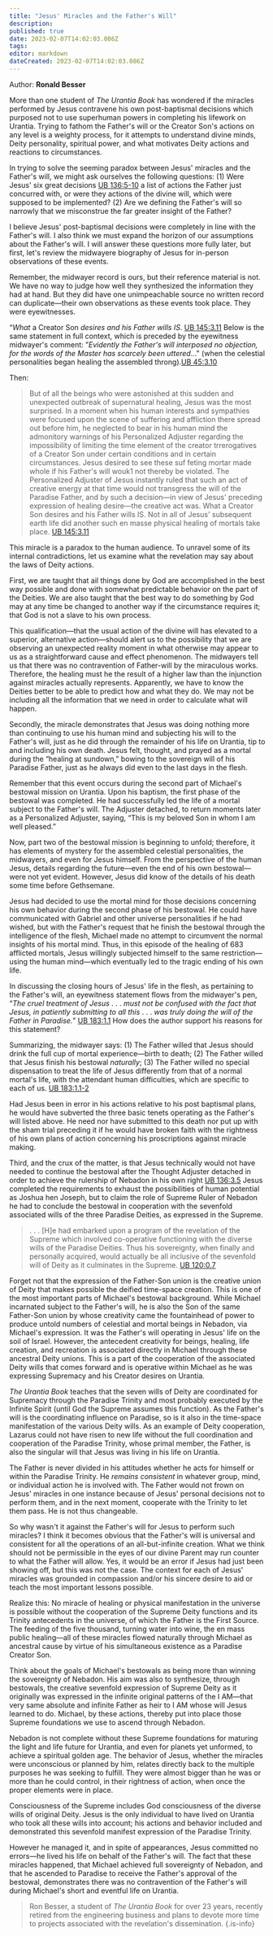 ```yaml
---
title: "Jesus' Miracles and the Father's Will"
description: 
published: true
date: 2023-02-07T14:02:03.086Z
tags: 
editor: markdown
dateCreated: 2023-02-07T14:02:03.086Z
---
```


Author: **Ronald Besser**

More than one student of _The Urantia Book_ has wondered if the miracles performed by Jesus contravene his own post-baptismal decisions which purposed not to use superhuman powers in completing his lifework on Urantia. Trying to fathom the Father's will or the Creator Son's actions on any level is a weighty process, for it attempts to understand divine minds, Deity personality, spiritual power, and what motivates Deity actions and reactions to circumstances.

In trying to solve the seeming paradox between Jesus' miracles and the Father's will, we might ask ourselves the following questions: (1) Were Jesus' six great decisions [UB 136:5-10](/en/The_Urantia_Book/136#p5) a list of actions the Father just concurred with, or were they actions of the divine will, which were supposed to be implemented? (2) Are we defining the Father's will so narrowly that we misconstrue the far greater insight of the Father?

I believe Jesus' post-baptismal decisions were completely in line with the Father's will. I also think we must expand the horizon of our assumptions about the Father's will. I will answer these questions more fully later, but first, let's review the midwayere biography of Jesus for in-person observations of these events.

Remember, the midwayer record is ours, but their reference material is not. We have no way to judge how well they synthesized the information they had at hand. But they did have one unimpeachable source no written record can duplicate—their own observations as these events took place. They were eyewitnesses.

“_What_ a Creator Son _desires and his Father wills IS_. [UB 145:3.11](/en/The_Urantia_Book/145#p3_11) Below is the same statement in full context, which is preceded by the eyewitness midwayer's comment: ”_Evidently the Father's will interposed no objection, for the words of the Master has scarcely been uttered_..." (when the celestial personalities began healing the assembled throng).[UB 45:3.10](/en/The_Urantia_Book/45#p3_10)

Then:

> But of all the beings who were astonished at this sudden and unexpected outbreak of supernatural healing, Jesus was the most surprised. In a moment when his human interests and sympathies were focused upon the scene of suffering and affliction there spread out before him, he neglected to bear in his human mind the admonitory warnings of his Personalized Adjuster regarding the impossibility of limiting the time element of the creator trrerogatives of a Creator Son under certain conditions and in certain circumstances. Jesus desired to see these suf feting mortar made whole if his Father's will wouk1 not thereby be violated. The Personalized Adjuster of Jesus instantly ruled that such an act of creative energy at that time would not transgress the will of the Paradise Father, and by such a decision—in view of Jesus' preceding expression of healing desire—the creative act was. What a Creator Son desires and his Father wills IS. Not in all of Jesus' subsequent earth life did another such en masse physical healing of mortals take place. [UB 145:3.11](/en/The_Urantia_Book/145#p3_11)

This miracle is a paradox to the human audience. To unravel some of its internal contradictions, let us examine what the revelation may say about the laws of Deity actions.

First, we are taught that ail things done by God are accomplished in the best way possible and done with somewhat predictable behavior on the part of the Deities. We are also taught that the best way to do something by God may at any time be changed to another way if the circumstance requires it; that God is not a slave to his own process.

This qualification—that the usual action of the divine will has elevated to a superior, alternative action—should alert us to the possibility that we are observing an unexpected reality moment in what otherwise may appear to us as a straightforward cause and effect phenomenon. The midwayers tell us that there was no contravention of Father-will by the miraculous works. Therefore, the healing must he the result of a higher law than the injunction against miracles actually represents. Apparently, we have to know the Deities better to be able to predict how and what they do. We may not be including all the information that we need in order to calculate what will happen.

Secondly, the miracle demonstrates that Jesus was doing nothing more than continuing to use his human mind and subjecting his will to the Father's will, just as he did through the remainder of his life on Urantia, tip to and including his own death. Jesus felt, thought, and prayed as a mortal during the “healing at sundown,” bowing to the sovereign will of his Paradise Father, just as he always did even to the last days in the flesh.

Remember that this event occurs during the second part of Michael's bestowal mission on Urantia. Upon his baptism, the first phase of the bestowal was completed. He had successfully led the life of a mortal subject to the Father's will. The Adjuster detached, to return moments later as a Personalized Adjuster, saying, “This is my beloved Son in whom I am well pleased.”

Now, part two of the bestowal mission is beginning to unfold; therefore, it has elements of mystery for the assembled celestial personalities, the midwayers, and even for Jesus himself. From the perspective of the human Jesus, details regarding the future—even the end of his own bestowal—were not yet evident. However, Jesus did know of the details of his death some time before Gethsemane.

Jesus had decided to use the mortal mind for those decisions concerning his own behavior during the second phase of his bestowal. He could have communicated with Gabriel and other universe personalities if he had wished, but with the Father's request that he finish the bestowal through the intelligence of the flesh, Michael made no attempt to circumvent the normal insights of his mortal mind. Thus, in this episode of the healing of 683 afflicted mortals, Jesus willingly subjected himself to the same restriction—using the human mind—which eventually led to the tragic ending of his own life.

In discussing the closing hours of Jesus' life in the flesh, as pertaining to the Father's will, an eyewitness statement flows from the midwayer's pen, “_The cruel treatment of Jesus_ . . .  _must not be confused with the fact that Jesus, in patiently submitting to all this_ . . . _was truly doing the will of the Father in Paradise._” [UB 183:1.1](/en/The_Urantia_Book/183#p1_1) How does the author support his reasons for this statement?

Summarizing, the midwayer says: (1) The Father willed that Jesus should drink the full cup of mortal experience—birth to death; (2) The Father willed that Jesus finish his bestowal _naturally_; (3) The Father willed no special dispensation to treat the life of Jesus differently from that of a normal mortal's life, with the attendant human difficulties, which are specific to each of us. [UB 183:1.1-2](/en/The_Urantia_Book/183#p1_1)

Had Jesus been in error in his actions relative to his post baptismal plans, he would have subverted the three basic tenets operating as the Father's will listed above. He need nor have submitted to this death nor put up with the sham trial preceding it if he would have broken faith with the rightness of his own plans of action concerning his proscriptions against miracle making.

Third, and the crux of the matter, is that Jesus technically would not have needed to continue the bestowal after the Thought Adjuster detached in order to achieve the rulership of Nebadon in his own right [UB 136:3.5](/en/The_Urantia_Book/136#p3_5) Jesus completed the requirements to exhaust the possibilities of human potential as Joshua hen Joseph, but to claim the role of Supreme Ruler of Nebadon he had to conclude the bestowal in cooperation with the sevenfold associated wills of the three Paradise Deities, as expressed in the Supreme.

> . . . [H]e had embarked upon a program of the revelation of the Supreme which involved co-operative functioning with the diverse wills of the Paradise Deities. Thus his sovereignty, when finally and personally acquired, would actually be all inclusive of the sevenfold will of Deity as it culminates in the Supreme. [UB 120:0.7](/en/The_Urantia_Book/120#p0_7)

Forget not that the expression of the Father-Son union is the creative union of Deity that makes possible the deified time-space creation. This is one of the most important parts of Michael's bestowal background. While Michael incarnated subject to the Father's will, he is also the Son of the same Father-Son union by whose creativity came the fountainhead of power to produce untold numbers of celestial and mortal beings in Nebadon, via Michael's expression. It was the Father's will operating in Jesus' life on the soil of Israel. However, the antecedent creativity for beings, healing, life creation, and recreation is associated directly in Michael through these ancestral Deity unions. This is a part of the cooperation of the associated Deity wills that comes forward and is operative within Michael as he was expressing Supremacy and his Creator desires on Urantia.

_The Urantia Book_ teaches that the seven wills of Deity are coordinated for Supremacy through the Paradise Trinity and most probably executed by the Infinite Spirit (until God the Supreme assumes this function). As the Father's will is the coordinating influence on Paradise, so is it also in the time-space manifestation of the various Deity wills. As an example of Deity cooperation, Lazarus could not have risen to new life without the full coordination and cooperation of the Paradise Trinity, whose primal member, the Father, is also the singular will that Jesus was living in his life on Urantia.

The Father is never divided in his attitudes whether he acts for himself or within the Paradise Trinity. He _remains consistent_ in whatever group, mind, or individual action he is involved with. The Father would not frown on Jesus' miracles in one instance because of Jesus' personal decisions not to perform them, and in the next moment, cooperate with the Trinity to let them pass. He is not thus changeable.

So why wasn't it against the Father's will for Jesus to perform such miracles? I think it becomes obvious that the Father's will is universal and consistent for all the operations of an all-but-infinite creation. What we think should not be permissible in the eyes of our divine Parent may run counter to what the Father will allow. Yes, it would be an error if Jesus had just been showing off, but this was not the case. The context for each of Jesus' miracles was grounded in compassion and/or his sincere desire to aid or teach the most important lessons possible.

Realize this: No miracle of healing or physical manifestation in the universe is possible without the cooperation of the Supreme Deity functions and its Trinity antecedents in the universe, of which the Father is the First Source. The feeding of the five thousand, turning water into wine, the en mass public healing—all of these miracles flowed naturally through Michael as ancestral cause by virtue of his simultaneous existence as a Paradise Creator Son.

Think about the goals of Michael's bestowals as being more than winning the sovereignty of Nebadon. His aim was also to synthesize, through bestowals, the creative sevenfold expression of Supreme Deity as it originally was expressed in the infinite original patterns of the I AM—that very same absolute and infinite Father as heir to I AM whose will Jesus learned to do. Michael, by these actions, thereby put into place those Supreme foundations we use to ascend through Nebadon.

Nebadon is not complete without these Supreme foundations for maturing the light and life future for Urantia, and even for planets yet unformed, to achieve a spiritual golden age. The behavior of Jesus, whether the miracles were unconscious or planned by him, relates directly back to the multiple purposes he was seeking to fulfill. They were almost bigger than he was or more than he could control, in their rightness of action, when once the proper elements were in place.

Consciousness of the Supreme includes God consciousness of the diverse wills of original Deity. Jesus is the only individual to have lived on Urantia who took all these wills into account; his actions and behavior included and demonstrated this sevenfold manifest expression of the Paradise Trinity.

However he managed it, and in spite of appearances, Jesus committed no errors—he lived his life on behalf of the Father's will. The fact that these miracles happened, that Michael achieved full sovereignty of Nebadon, and that he ascended to Paradise to receive the Father's approval of the bestowal, demonstrates there was no contravention of the Father's will during Michael's short and eventful life on Urantia.

> Ron Besser, a student of _The Urantia Book_ for over 23 years, recently retired from the engineering business and plans to devote more time to projects associated with the revelation's dissemination.
{.is-info}